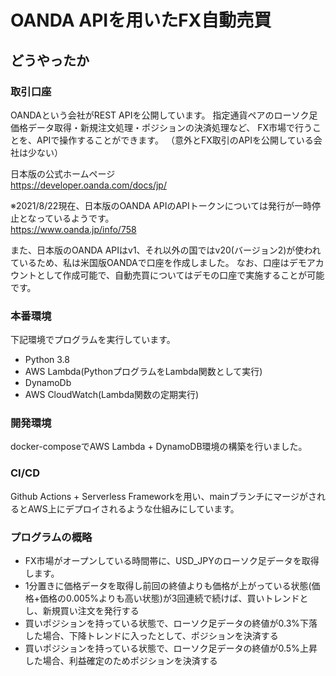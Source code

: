 # OANDA APIを用いたFX自動売買

## どうやったか

### 取引口座
OANDAという会社がREST APIを公開しています。
指定通貨ペアのローソク足価格データ取得・新規注文処理・ポジションの決済処理など、
FX市場で行うことを、APIで操作することができます。
（意外とFX取引のAPIを公開している会社は少ない）

日本版の公式ホームページ  
https://developer.oanda.com/docs/jp/

※2021/8/22現在、日本版のOANDA APIのAPIトークンについては発行が一時停止となっているようです。  
https://www.oanda.jp/info/758


また、日本版のOANDA APIはv1、それ以外の国ではv20(バージョン2)が使われているため、私は米国版OANDAで口座を作成しました。
なお、口座はデモアカウントとして作成可能で、自動売買についてはデモの口座で実施することが可能です。


### 本番環境
下記環境でプログラムを実行しています。
- Python 3.8
- AWS Lambda(PythonプログラムをLambda関数として実行)
- DynamoDb
- AWS CloudWatch(Lambda関数の定期実行)


### 開発環境
docker-composeでAWS Lambda + DynamoDB環境の構築を行いました。  


### CI/CD
Github Actions + Serverless Frameworkを用い、mainブランチにマージがされるとAWS上にデプロイされるような仕組みにしています。


### プログラムの概略
- FX市場がオープンしている時間帯に、USD_JPYのローソク足データを取得します。  
- 1分置きに価格データを取得し前回の終値よりも価格が上がっている状態(価格+価格の0.005%よりも高い状態)が3回連続で続けば、買いトレンドとし、新規買い注文を発行する
- 買いポジションを持っている状態で、ローソク足データの終値が0.3%下落した場合、下降トレンドに入ったとして、ポジションを決済する
- 買いポジションを持っている状態で、ローソク足データの終値が0.5%上昇した場合、利益確定のためポジションを決済する
